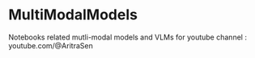 # MultiModalModels
Notebooks related mutli-modal models and VLMs for youtube channel : youtube.com/@AritraSen
